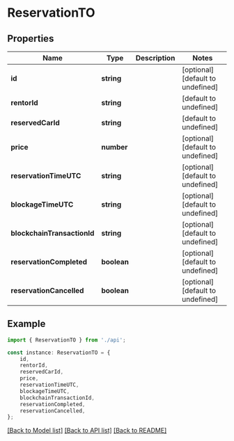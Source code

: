 # ReservationTO


## Properties

Name | Type | Description | Notes
------------ | ------------- | ------------- | -------------
**id** | **string** |  | [optional] [default to undefined]
**rentorId** | **string** |  | [default to undefined]
**reservedCarId** | **string** |  | [default to undefined]
**price** | **number** |  | [optional] [default to undefined]
**reservationTimeUTC** | **string** |  | [optional] [default to undefined]
**blockageTimeUTC** | **string** |  | [optional] [default to undefined]
**blockchainTransactionId** | **string** |  | [optional] [default to undefined]
**reservationCompleted** | **boolean** |  | [optional] [default to undefined]
**reservationCancelled** | **boolean** |  | [optional] [default to undefined]

## Example

```typescript
import { ReservationTO } from './api';

const instance: ReservationTO = {
    id,
    rentorId,
    reservedCarId,
    price,
    reservationTimeUTC,
    blockageTimeUTC,
    blockchainTransactionId,
    reservationCompleted,
    reservationCancelled,
};
```

[[Back to Model list]](../README.md#documentation-for-models) [[Back to API list]](../README.md#documentation-for-api-endpoints) [[Back to README]](../README.md)

